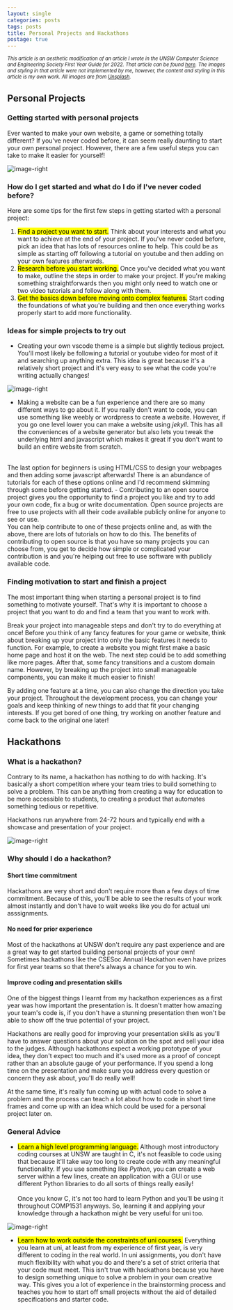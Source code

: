 ```yaml
---
layout: single
categories: posts
tags: posts
title: Personal Projects and Hackathons
postage: true
---
```


*<span style="font-size: 0.8em">This article is an aesthetic modification of an article I wrote in the UNSW Computer Science and Engineering Society First Year Guide for 2022. That article can be found [here](https://media.csesoc.org.au/fyg-2022-personal-projects-hackathons/). The images and styling in that article were not implemented by me, however, the content and styling in this article is my own work. All images are from [Unsplash](https://unsplash.com/).</span>*

## Personal Projects

### Getting started with personal projects

Ever wanted to make your own website, a game or something totally different? If you've never coded before, it can seem really daunting to start your own personal project. However, there are a few useful steps you can take to make it easier for yourself!

![image-right](/assets/images/Post-Personal_Projects_and_Hackathons/laptop_code.jpg)

### How do I get started and what do I do if I've never coded before?

Here are some tips for the first few steps in getting started with a personal project:

1. <mark>Find a project you want to start.</mark> Think about your interests and what you want to achieve at the end of your project. If you've never coded before, pick an idea that has lots of resources online to help. This could be as simple as starting off following a tutorial on youtube and then adding on your own features afterwards.
2. <mark>Research before you start working.</mark> Once you've decided what you want to make, outline the steps in order to make your project. If you're making something straightforwards then you might only need to watch one or two video tutorials and follow along with them.
3. <mark>Get the basics down before moving onto complex features.</mark> Start coding the foundations of what you're building and then once everything works properly start to add more functionality.


### Ideas for simple projects to try out

- Creating your own vscode theme is a simple but slightly tedious project. You'll most likely be following a tutorial or youtube video for most of it and searching up anything extra. This idea is great because it's a relatively short project and it's very easy to see what the code you're writing actually changes!

![image-right](/assets/images/Post-Personal_Projects_and_Hackathons/vscode_themes.png)

- Making a website can be a fun experience and there are so many different ways to go about it. If you really don't want to code, you can use something like weebly or wordpress to create a website. However, if you go one level lower you can make a website using *jekyll*. This has all the conveniences of a website generator but also lets you tweak the underlying html and javascript which makes it great if you don't want to build an entire website from scratch.
<br>
The last option for beginners is using HTML/CSS to design your webpages and then adding some javascript afterwards! There is an abundance of tutorials for each of these options online and I'd recommend skimming through some before getting started.
- Contributing to an open source project gives you the opportunity to find a project you like and try to add your own code, fix a bug or write documentation. Open source projects are free to use projects with all their code available publicly online for anyone to see or use.
<br>
You can help contribute to one of these projects online and, as with the above, there are lots of tutorials on how to do this. The benefits of contributing to open source is that you have so many projects you can choose from, you get to decide how simple or complicated your contribution is and you're helping out free to use software with publicly available code.

### Finding motivation to start and finish a project

The most important thing when starting a personal project is to find something to motivate yourself. That's why it is important to choose a project that you want to do and find a team that you want to work with.

Break your project into manageable steps and don't try to do everything at once! Before you think of any fancy features for your game or website, think about breaking up your project into only the basic features it needs to function. For example, to create a website you might first make a basic home page and host it on the web. The next step could be to add something like more pages. After that, some fancy transitions and a custom domain name. However, by breaking up the project into small manageable components, you can make it much easier to finish!

By adding one feature at a time, you can also change the direction you take your project. Throughout the development process, you can change your goals and keep thinking of new things to add that fit your changing interests. If you get bored of one thing, try working on another feature and come back to the original one later!

## Hackathons

### What is a hackathon?

Contrary to its name, a hackathon has nothing to do with hacking. It's basically a short competition where your team tries to build something to solve a problem. This can be anything from creating a way for education to be more accessible to students, to creating a product that automates something tedious or repetitive.

Hackathons run anywhere from 24-72 hours and typically end with a showcase and presentation of your project.

![image-right](/assets/images/Post-Personal_Projects_and_Hackathons/hacker_person.jpg)

### Why should I do a hackathon?


#### Short time commitment

Hackathons are very short and don't require more than a few days of time commitment. Because of this, you'll be able to see the results of your work almost instantly and don't have to wait weeks like you do for actual uni asssignments.

#### No need for prior experience

Most of the hackathons at UNSW don't require any past experience and are a great way to get started building personal projects of your own! Sometimes hackathons like the CSESoc Annual Hackathon even have prizes for first year teams so that there's always a chance for you to win.

#### Improve coding and presentation skills

One of the biggest things I learnt from my hackathon experiences as a first year was how important the presentation is. It doesn't matter how amazing your team's code is, if you don't have a stunning presentation then won't be able to show off the true potential of your project.

Hackathons are really good for improving your presentation skills as you'll have to answer questions about your solution on the spot and sell your idea to the judges. Although hackathons expect a working prototype of your idea, they don't expect too much and it's used more as a proof of concept rather than an absolute gauge of your performance. If you spend a long time on the presentation and make sure you address every question or concern they ask about, you'll do really well!

At the same time, it's really fun coming up with actual code to solve a problem and the process can teach a lot about how to code in short time frames and come up with an idea which could be used for a personal project later on.

### General Advice

- <mark>Learn a high level programming language.</mark> Although most introductory coding courses at UNSW are taught in C, it's not feasible to code using that because it'll take way too long to create code with any meaningful functionality. If you use something like *Python*, you can create a web server within a few lines, create an application with a GUI or use different Python libraries to do all sorts of things really easily!<br><br>Once you know C, it's not too hard to learn Python and you'll be using it throughout COMP1531 anyways. So, learning it and applying your knowledge through a hackathon might be very useful for uni too.

![image-right](/assets/images/Post-Personal_Projects_and_Hackathons/programming_languages.jpg)

- <mark>Learn how to work outside the constraints of uni courses.</mark> Everything you learn at uni, at least from my experience of first year, is very different to coding in the real world. In uni assignments, you don't have much flexibility with what you do and there's a set of strict criteria that your code must meet. This isn't true with hackathons because you have to design something unique to solve a problem in your own creative way. This gives you a lot of experience in the brainstorming process and teaches you how to start off small projects without the aid of detailed specifications and starter code.
